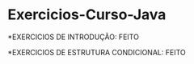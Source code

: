 # Exercicios-Curso-Java

*EXERCICIOS DE INTRODUÇÃO: FEITO

*EXERCICIOS DE ESTRUTURA CONDICIONAL: FEITO
